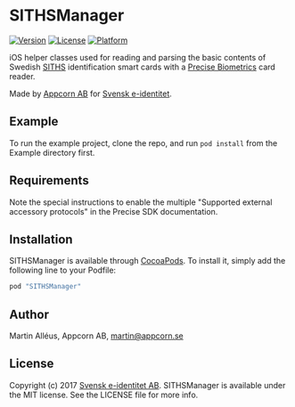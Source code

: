 # SITHSManager

[![Version](https://img.shields.io/cocoapods/v/SITHSManager.svg?style=flat)](http://cocoapods.org/pods/SITHSManager)
[![License](https://img.shields.io/cocoapods/l/SITHSManager.svg?style=flat)](http://cocoapods.org/pods/SITHSManager)
[![Platform](https://img.shields.io/cocoapods/p/SITHSManager.svg?style=flat)](http://cocoapods.org/pods/SITHSManager)

iOS helper classes used for reading and parsing the basic contents of Swedish [SITHS](http://www.inera.se/siths) identification smart cards with a [Precise Biometrics](https://precisebiometrics.com) card reader.

Made by [Appcorn AB](https://www.appcorn.se) for [Svensk e-identitet](http://www.e-identitet.se).

## Example

To run the example project, clone the repo, and run `pod install` from the Example directory first.

## Requirements

Note the special instructions to enable the multiple "Supported external accessory protocols" in the Precise SDK documentation.

## Installation

SITHSManager is available through [CocoaPods](http://cocoapods.org). To install
it, simply add the following line to your Podfile:

```ruby
pod "SITHSManager"
```

## Author

Martin Alléus, Appcorn AB, martin@appcorn.se

## License

Copyright (c) 2017 [Svensk e-identitet AB](http://www.e-identitet.se). SITHSManager is available under the MIT license. See the LICENSE file for more info.
